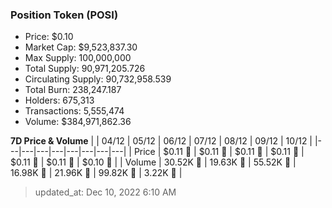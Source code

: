 
  ### Position Token (POSI)
  - Price: $0.10
  - Market Cap: $9,523,837.30
  - Max Supply: 100,000,000
  - Total Supply: 90,971,205.726
  - Circulating Supply: 90,732,958.539
  - Total Burn: 238,247.187
  - Holders: 675,313
  - Transactions: 5,555,474
  - Volume: $384,971,862.36

  **7D Price & Volume**
  | | 04&#x2F;12 | 05&#x2F;12 | 06&#x2F;12 | 07&#x2F;12 | 08&#x2F;12 | 09&#x2F;12 | 10&#x2F;12 |
  |---|---|---|---|---|---|---|---|
  | Price | $0.11 🔻 | $0.11 🚀 | $0.11 🔻 | $0.11 🔻 | $0.11 🔻 | $0.11 🔻 | $0.10 🔻 |
  | Volume | 30.52K 🔻 | 19.63K 🔻 | 55.52K 🚀 | 16.98K 🔻 | 21.96K 🚀 | 99.82K 🚀 | 3.22K 🔻 |

  > updated_at: Dec 10, 2022 6:10 AM
